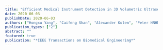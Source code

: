 ```yaml
---
title: "Efficient Medical Instrument Detection in 3D Volumetric Ultrasound Data"
date: 2020-06-03
publishDate: 2020-06-03
authors: ["Hongxu Yang", "Caifeng Shan", "Alexander Kolen", "Peter HNHN de With"]
publication_types: ["2"]
abstract: ""
featured: true
publication: "*IEEE Transactions on Biomedical Engineering*"
---
```


